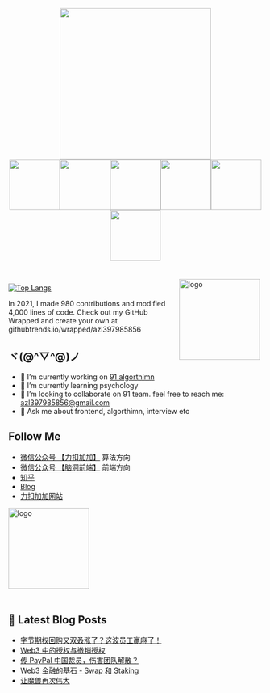 

<p align="center">
  <img align='center' src='https://github.com/mayankchaudhary26/Cool-Readme-ideas/blob/master/data/octocat/daftpunktocat-guy.gif' width='300"'><br>
  <img src="https://media3.giphy.com/media/ln7z2eWriiQAllfVcn/200w.webp" width="100"><img src="https://i.giphy.com/media/LMt9638dO8dftAjtco/200.webp" width="100"><img src="https://i.giphy.com/media/eNAsjO55tPbgaor7ma/200w.webp" width="100"><img src="https://i.giphy.com/media/VgGthkhUvGgOit7Y9i/200.webp" width="100"><img src="https://media3.giphy.com/media/kdFc8fubgS31b8DsVu/giphy.webp" width="100"><img src="https://i.giphy.com/media/IdyAQJVN2kVPNUrojM/200.webp" width="100">
</p>
<br>


<img src="https://github-readme-stats.vercel.app/api?username=azl397985856&show_icons=true" alt="logo" height="160" align="right" style="margin: 5px; margin-bottom: 20px;" />

[![Top Langs](https://github-readme-stats.vercel.app/api/top-langs/?username=azl397985856)](https://github.com/azl397985856/leetcode)

In 2021, I made 980 contributions and modified 4,000 lines of code. Check out my GitHub Wrapped and create your own at githubtrends.io/wrapped/azl397985856

## ヾ(@^▽^@)ノ

- 🔭 I’m currently working on  [91 algorthimn](https://lucifer.ren/blog/2021/12/03/91algo-6/)
- 🌱 I’m currently learning psychology
- 👯 I’m looking to collaborate on 91 team. feel free to reach me: azl397985856@gmail.com
- 💬 Ask me about frontend, algorthimn, interview etc

##  Follow Me

- [微信公众号 【力扣加加】](https://tva1.sinaimg.cn/large/007S8ZIlly1gfcuzagjalj30p00dwabs.jpg) 算法方向
- [微信公众号 【脑洞前端】](https://tva1.sinaimg.cn/large/007S8ZIlly1gfxro1x125j30oz0dw43s.jpg) 前端方向
- [知乎](https://www.zhihu.com/people/lu-xiao-13-70)
- [Blog](https://lucifer.ren/blog/)
- [力扣加加网站](http://leetcode-solution.cn/) 

<img src="https://github-profile-trophy.vercel.app/?username=azl397985856&theme=flat&column=7" alt="logo" height="160" align="center" style="margin: auto; margin-bottom: 20px;" />

## 📕 Latest Blog Posts

<!-- BLOG-POST-LIST:START -->
- [字节期权回购又双叒涨了？这波员工赢麻了！](https://lucifer.ren/blog/2025/04/11/lc-3468/)
- [Web3 中的授权与撤销授权](https://lucifer.ren/blog/2025/04/02/web3-approve/)
- [传 PayPal 中国裁员，伤害团队解散？](https://lucifer.ren/blog/2025/03/31/lc-3504/)
- [Web3 金融的基石 - Swap 和 Staking](https://lucifer.ren/blog/2025/03/28/web3-swap-staking/)
- [让魔兽再次伟大](https://lucifer.ren/blog/2025/03/20/war3-website/)
<!-- BLOG-POST-LIST:END -->


